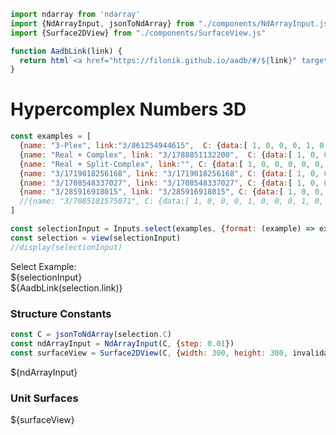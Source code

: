 <div style="display:none">
$$
\newcommand{\I}[1]{#1}
\newcommand{\K}[1]{#1}
\newcommand{\A}[1]{\mathbf{#1}}
\newcommand{\scalars}[2][]{\K{#2}\I{#1}}
\newcommand{\versors}[2][]{\A{#2}\I{#1}}
\newcommand{\xs}[1]{\scalars[^{#1}]{x}}
\newcommand{\ys}[1]{\scalars[^{#1}]{y}}
\newcommand{\zs}[1]{\scalars[^{#1}]{z}}
\newcommand{\es}[1]{\versors[_{#1}]{e}}
\newcommand{\fs}[1]{\versors[_{#1}]{f}}
\newcommand{\Xs}[2]{\scalars[_{#1}^{#2}]{X}}
\newcommand{\Ys}[2]{\scalars[_{#1}^{#2}]{Y}}
\newcommand{\Zs}[2]{\scalars[_{#1}^{#2}]{Z}}
\newcommand{\Cs}[3]{\scalars[_{#1#2}^{#3}]{C}}
$$
</div>

```js
import ndarray from 'ndarray'
import {NdArrayInput, jsonToNdArray} from "./components/NdArrayInput.js"
import {Surface2DView} from "./components/SurfaceView.js"

function AadbLink(link) {
  return html`<a href="https://filonik.github.io/aadb/#/${link}" target="_blank">AADB</a>`
}
```

# Hypercomplex Numbers 3D

<!--
$$
\A{x} = \xs{0}\es{0} + \xs{1}\es{1} + \xs{2}\es{2}
$$

## Examples
-->

```js
const examples = [
  {name: "3-Plex", link:"3/861254944615",  C: {data:[ 1, 0, 0, 0, 1, 0, 0, 0, 1, 0, 1, 0, 0, 0, 1, 1, 0, 0, 0, 0, 1, 1, 0, 0, 0, 1, 0 ], shape:[3,3,3]}},
  {name: "Real + Complex", link: "3/1788851132200",  C: {data:[ 1, 0, 0, 0, 0, 0, 0, 0, 0, 0, 0, 0, 0, 1, 0, 0, 0, 1, 0, 0, 0, 0, 0, 1, 0, -1, 0 ], shape:[3,3,3]}},
  {name: "Real + Split-Complex", link:"", C: {data:[ 1, 0, 0, 0, 0, 0, 0, 0, 0, 0, 0, 0, 0, 1, 0, 0, 0, 1, 0, 0, 0, 0, 0, 1, 0, 1, 0 ], shape:[3,3,3]}},
  {name: "3/1719018256168", link: "3/1719018256168", C: {data:[ 1, 0, 0, 0, 1, 0, 0, 0, 1, 0, 1, 0, 0, 0, 1, -1, 0, 0, 0, 0, 1, -1, 0, 0, 0, -1, 0 ], shape:[3,3,3]}},
  {name: "3/1708548337027", link: "3/1708548337027", C: {data:[ 1, 0, 0, 0, 1, 0, 0, 0, 1, 0, 1, 0, 0, 0, -1, 1, 0, 0, 0, 0, 1, 1, 0, 0, 0, -1, 0 ], shape:[3,3,3]}},
  {name: "3/285916918015", link: "3/285916918015", C: {data:[ 1, 0, 0, 0, 1, 0, 0, 0, 1, 0, 1, 0, 1, 0, 0, 0, 0, 0, 0, 0, 1, 0, 0, 0, 1, 0, 0 ], shape:[3,3,3]}},
  //{name: "3/7085181575071", C: {data:[ 1, 0, 0, 0, 1, 0, 0, 0, 1, 0, 1, 0, 1, 1, 1, -1, 0, 0, 0, 0, 1, -1, 0, 0, 1, -1, -1 ], shape:[3,3,3]}},
]

const selectionInput = Inputs.select(examples, {format: (example) => example.name})
const selection = view(selectionInput)
//display(selectionInput)
```

<p>
<div class="flex flex-row gap-2">
<div class="text-sm">Select Example:</div>
${selectionInput}
<div>
${AadbLink(selection.link)}
</div>
</div>
</p>

### Structure Constants

```js
const C = jsonToNdArray(selection.C)
const ndArrayInput = NdArrayInput(C, {step: 0.01})
const surfaceView = Surface2DView(C, {width: 300, height: 300, invalidation})
```

${ndArrayInput}

### Unit Surfaces

<div class="card">
  ${surfaceView}
</div>
